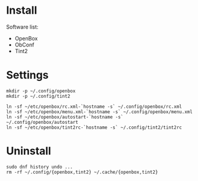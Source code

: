 # Install

Software list:
* OpenBox
* ObConf
* Tint2

# Settings
```
mkdir -p ~/.config/openbox
mkdir -p ~/.config/tint2

ln -sf ~/etc/openbox/rc.xml-`hostname -s` ~/.config/openbox/rc.xml
ln -sf ~/etc/openbox/menu.xml-`hostname -s` ~/.config/openbox/menu.xml
ln -sf ~/etc/openbox/autostart-`hostname -s` ~/.config/openbox/autostart
ln -sf ~/etc/openbox/tint2rc-`hostname -s` ~/.config/tint2/tint2rc
```

# Uninstall
```
sudo dnf history undo ...
rm -rf ~/.config/{openbox,tint2} ~/.cache/{openbox,tint2}
```
